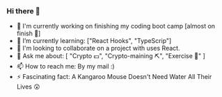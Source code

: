 ### Hi there 👋

- 🔭 I'm currently working on finishing my coding boot camp [almost on finish 🖤] 
- 🌱 I’m currently learning: ["React Hooks", "TypeScrip"]
- 👯 I'm looking to collaborate on a project with uses React.
- 💬 Ask me about: [ "Crypto 💵", "Crypto-maining ⛏️", "Exercise 💪" ]
- 📫 How to reach me: By my mail :) 
- ⚡ Fascinating fact: A Kangaroo Mouse Doesn't Need Water All Their Lives 😲 

